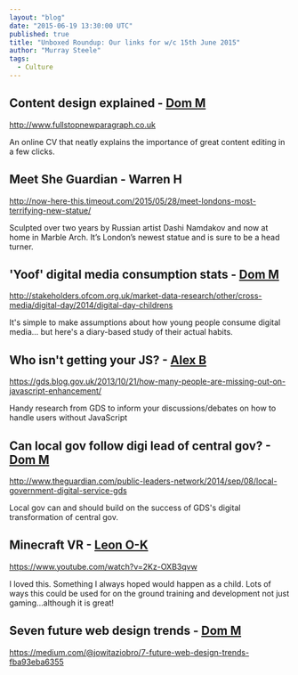 ```yaml
---
layout: "blog"
date: "2015-06-19 13:30:00 UTC"
published: true
title: "Unboxed Roundup: Our links for w/c 15th June 2015"
author: "Murray Steele"
tags:
  - Culture
---
```


## Content design explained - [Dom M](http://www.unboxedconsulting.com/people/dominic-mason)

http://www.fullstopnewparagraph.co.uk

An online CV that neatly explains the importance of great content editing in a few clicks.

## Meet She Guardian - Warren H

http://now-here-this.timeout.com/2015/05/28/meet-londons-most-terrifying-new-statue/

Sculpted over two years by Russian artist Dashi Namdakov and now at home in Marble Arch. It’s London’s newest statue and is sure to be a head turner.

## 'Yoof' digital media consumption stats - [Dom M](http://www.unboxedconsulting.com/people/dominic-mason)

http://stakeholders.ofcom.org.uk/market-data-research/other/cross-media/digital-day/2014/digital-day-childrens

It's simple to make assumptions about how young people consume digital media... but here's a diary-based study of their actual habits.

## Who isn't getting your JS? - [Alex B](http://www.unboxedconsulting.com/people/alex-bobin)

https://gds.blog.gov.uk/2013/10/21/how-many-people-are-missing-out-on-javascript-enhancement/

Handy research from GDS to inform your discussions/debates on how to handle users without JavaScript

## Can local gov follow digi lead of central gov? - [Dom M](http://www.unboxedconsulting.com/people/dominic-mason)

http://www.theguardian.com/public-leaders-network/2014/sep/08/local-government-digital-service-gds

Local gov can and should build on the success of GDS's digital transformation of central gov.

## Minecraft VR - [Leon O-K](https://www.linkedin.com/pub/leon-odey-knight/8/963/802)

https://www.youtube.com/watch?v=2Kz-OXB3qvw

I loved this. Something I always hoped would happen as a child. Lots of ways this could be used for on the ground training and development not just gaming...although it is great!

## Seven future web design trends - [Dom M](http://www.unboxedconsulting.com/people/dominic-mason)

https://medium.com/@jowitaziobro/7-future-web-design-trends-fba93eba6355


